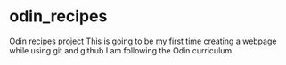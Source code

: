 # odin_recipes

Odin recipes project
This is going to be my first time creating a webpage while using git and github I am following the Odin curriculum.

